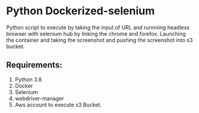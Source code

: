 # Python Dockerized-selenium

   Python script to execute by taking the input of URL and runnning headless browser with selenium hub by linking the chrome and forefox. Launching the container and taking the screenshot and pushing the screenshot 
   into s3 bucket.
   
   
  ## Requirements:
  
 1. Python 3.8
 2. Docker
 3. Selenium
 4. webdriver-manager
 5. Aws account to execute s3 Bucket.
